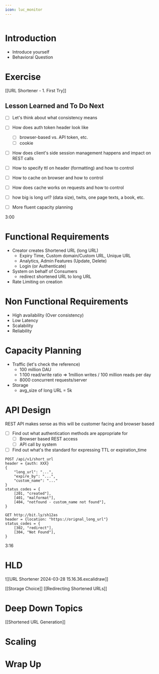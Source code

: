 ```yaml
---
icon: luc_monitor
---
```

```toc
```

# Introduction
- Introduce yourself
- Behavioral Question

# Exercise
[[URL Shortener - 1. First Try]]

## Lesson Learned and To Do Next
- [ ] Let's think about what consistency means
- [ ] How does auth token header look like
	- [ ] browser-based vs. API token, etc.
	- [ ] cookie 
- [ ] How does client's side session management happens and impact on REST calls
- [ ] How to specify ttl on header (formatting) and how to control
- [ ] How to cache on browser and how to control 
- [ ] How does cache works on requests and how to control 

- [ ] how big is long url? (data size), twits, one page texts, a book, etc.     
- [ ] More fluent capacity planning


3:00
# Functional Requirements
- Creator creates Shortened URL (long URL)
	- Expiry Time, Custom domain/Custom URL, Unique URL  
	- Analytics, Admin Features (Update, Delete)
	- Login (or Authenticate)
- System on behalf of Consumers 
	- redirect shortened URL to long URL
- Rate Limiting on creation
# Non Functional Requirements
* High availability (Over consistency)
* Low Latency
* Scalability
* Reliability
# Capacity Planning
* Traffic (let's check the reference)
	* 100 million DAU 
	* 1:100 read/write ratio => 1million writes / 100 million reads per day
	* 8000 concurrent requests/server 
* Storage
	* avg_size of long URL = 5k 
# API Design
REST API makes sense as this will be customer facing and browser based
- [ ] Find out what authentication methods are appropriate for
	- [ ] Browser based REST access
	- [ ] API call by system
- [ ] Find out what's the standard for expressing TTL or expiration_time 

```
POST /api/v1/short_url 
header = {auth: XXX}
{
	"long_url": "...", 
	"expire_by": "...", 
	"custom_name": "..."
}
status_codes = {
	[201, "created"], 
	[401, "malformat"], 
	[404, "notfound - custom_name not found"], 
}
```

```
GET http://bit.ly/sh12as
header = {location: "https://orignal_long_url"}
status_codes = {
	[302, "redirect"], 
	[304, "Not Found"], 
}
```
3:16
# HLD
![[URL Shortener 2024-03-28 15.16.36.excalidraw]]

[[Storage Choice]]
[[Redirecting Shortened URLs]]
# Deep Down Topics

[[Shortened URL Generation]]


# Scaling



# Wrap Up
